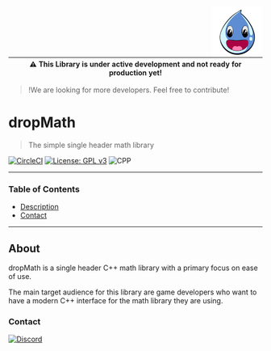 <img src="icon.png" align="right" />

| :warning:  This Library is under active development and not ready for production yet!   |
|-----------------------------------------------------------------------------------------|

>!We are looking for more developers. Feel free to contribute!

# dropMath

> The simple single header math library

[![CircleCI](https://circleci.com/gh/DropSoftCommunity/dropMath/tree/main.svg?style=svg)](https://circleci.com/gh/DropSoftCommunity/dropMath/tree/main)
[![License: GPL v3](https://img.shields.io/badge/License-GPLv3-blue.svg)](https://www.gnu.org/licenses/gpl-3.0)
![CPP](https://img.shields.io/badge/C%2B%2B-00599C?style=for-the-badge&logo=c%2B%2B&logoColor=white)

---

### Table of Contents
- [Description](#about)
- [Contact](#contact)

---

## About

dropMath is a single header C++ math library with a primary focus on
ease of use.

The main target audience for this library are game developers who want
to have a modern C++ interface for the math library they are using.

### Contact
[![Discord](https://badgen.net/discord/online-members/89K69wtz8F)](https://discord.gg/89K69wtz8F)
